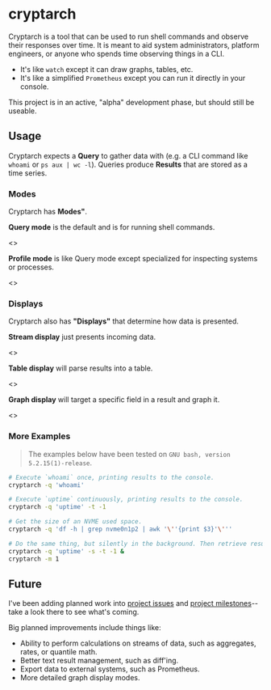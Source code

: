 cryptarch
=========

Cryptarch is a tool that can be used to run shell commands and observe their responses over time. It
is meant to aid system administrators, platform engineers, or anyone who spends time observing
things in a CLI.

- It's like `watch` except it can draw graphs, tables, etc.
- It's like a simplified `Prometheus` except you can run it directly in your console.

This project is in an active, "alpha" development phase, but should still be useable.

Usage
-----

Cryptarch expects a **Query** to gather data with (e.g. a CLI command like `whoami` or `ps aux | wc
-l`). Queries produce **Results** that are stored as a time series.

### Modes

Cryptarch has **Modes"**.

**Query mode** is the default and is for running shell commands.

<<example>>

**Profile mode** is like Query mode except specialized for inspecting systems or processes.

<<example>>

### Displays

Cryptarch also has **"Displays"** that determine how data is presented.

**Stream display** just presents incoming data.

<<example>>

**Table display** will parse results into a table.

<<example>>

**Graph display** will target a specific field in a result and graph it.

<<example>>

### More Examples

> The examples below have been tested on `GNU bash, version 5.2.15(1)-release`.

```sh
# Execute `whoami` once, printing results to the console.
cryptarch -q 'whoami'

# Execute `uptime` continuously, printing results to the console.
cryptarch -q 'uptime' -t -1

# Get the size of an NVME used space.
cryptarch -q 'df -h | grep nvme0n1p2 | awk '\''{print $3}'\'''

# Do the same thing, but silently in the background. Then retrieve results.
cryptarch -q 'uptime' -s -t -1 &
cryptarch -m 1
```

Future
------

I've been adding planned work into [project issues](https://github.com/spacez320/cryptarch/issues)
and [project milestones](https://github.com/spacez320/cryptarch/milestone/1)--take a look there to
see what's coming.

Big planned improvements include things like:

- Ability to perform calculations on streams of data, such as aggregates, rates, or quantile math.
- Better text result management, such as diff'ing.
- Export data to external systems, such as Prometheus.
- More detailed graph display modes.
